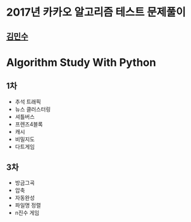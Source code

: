 2017년 카카오 알고리즘 테스트 문제풀이
======================================
[김민수](https://github.com/alstn2468)
-----------------------------

# Algorithm Study With Python

## 1차
- 추석 트래픽
- 뉴스 클러스터링
- 셔틀버스
- 프렌즈4블록
- 캐시
- 비밀지도
- 다트게임

## 3차
- 방금그곡
- 압축
- 자동완성
- 파일명 정렬
- n진수 게임
